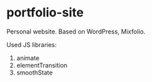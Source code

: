 portfolio-site
==============

Personal website. Based on WordPress, Mixfolio.

Used JS libraries:
1. animate
2. elementTransition
3. smoothState

